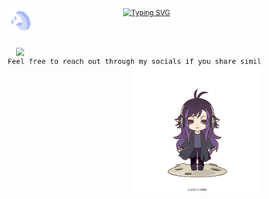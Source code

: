 <div align="center">
  <img src="assets/icons8-moon-and-stars-50 (1).png" align="left" />

  <a href="https://git.io/typing-svg">
    <img src="https://readme-typing-svg.demolab.com?font=Fira+Code&weight=500&size=50&pause=2000&color=8A7FF7&background=6CFF8400&repeat=false&random=false&width=680&height=140&lines=HELLO+HELLO%2C+I'M+ESRA!" alt="Typing SVG" />
  </a>
</div>

<br><br>

<pre>
  <img src=
-  I'm a Computer Engineering graduate from Bahçeşehir University.
-  Currently focused on learning .NET Web API and related technologies.
-  As for my hobbies, I'm an artist in both traditional and digital mediums.
-  Outside of the coding, you'll often catch me immersed in the gaming.
<br>
Feel free to reach out through my socials if you share similar interests or have any exciting projects in mind.
  <img src="assets/org_20240301_030929.png" alt="Your Image" height="auto" width="50%" style="float: right; margin-left: 20px;">
</pre>




